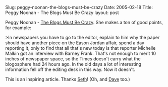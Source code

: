 Slug: peggy-noonan-the-blogs-must-be-crazy
Date: 2005-02-18
Title: Peggy Noonan - The Blogs Must Be Crazy
layout: post

Peggy Noonan - <a href="http://www.opinionjournal.com/columnists/pnoonan/?id=110006302&amp;ojrss=frontpage">The Blogs Must Be Crazy</a>. She makes a ton of good points, for example:

&gt;In newspapers you have to go to the editor, explain to him why the paper should have another piece on the Eason Jordan affair, spend a day reporting it, only to find that all that&#39;s new today is that reporter Michelle Malkin got an interview with Barney Frank. That&#39;s not enough to merit 10 inches of newspaper space, so the Times doesn&#39;t carry what the blogosphere had 24 hours ago. In the old days a lot of interesting information fell off the editing desk in this way. Now it doesn&#39;t.

This is an inspiring article.   Thanks <a href="http://www.truerwords.net/4564">Seth</a>! (Oh, and <a href="http://archive.scripting.com/2005/02/17#When:8:25:44AM">Dave</a> too.)
